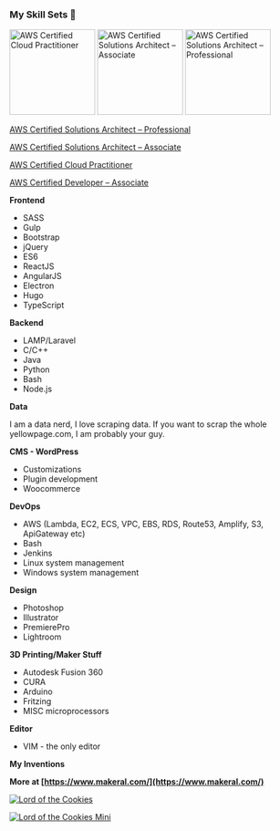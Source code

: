### My Skill Sets 👋

<a href="https://www.credly.com/badges/9b6ad094-2d01-4055-bd04-1170f9817847/public_url" target="_blank"><img src="https://images.credly.com/size/680x680/images/00634f82-b07f-4bbd-a6bb-53de397fc3a6/image.png" width="150" alt="AWS Certified Cloud Practitioner"/></a>
<a href="https://www.credly.com/badges/20c4c09d-cd3d-4302-8d2f-726d6f9bb5b8/public_url" target="blank"><img src="https://images.credly.com/size/680x680/images/0e284c3f-5164-4b21-8660-0d84737941bc/image.png" width="150" alt="AWS Certified Solutions Architect – Associate"/></a>
<a href="https://www.credly.com/badges/1e7a6ec8-d5f9-41aa-801f-0038e772cb65/public_url" target="_blank"><img src="https://images.credly.com/size/680x680/images/2d84e428-9078-49b6-a804-13c15383d0de/image.png" width="150" alt="AWS Certified Solutions Architect – Professional"/></a>

[AWS Certified Solutions Architect – Professional](https://www.credly.com/badges/1e7a6ec8-d5f9-41aa-801f-0038e772cb65/public_url)

[AWS Certified Solutions Architect – Associate](https://www.youracclaim.com/badges/20cc3cd4-a9fc-4494-bf33-689be3ad736a)

[AWS Certified Cloud Practitioner](https://www.youracclaim.com/earner/earned/badge/f59e9bd8-833c-451f-a70b-644584676365)

[AWS Certified Developer – Associate](https://www.credly.com/badges/20ece24b-4447-497b-8f0a-7e4847ade080)

**Frontend**
* SASS
* Gulp
* Bootstrap
* jQuery
* ES6
* ReactJS
* AngularJS
* Electron
* Hugo
* TypeScript

**Backend**
* LAMP/Laravel
* C/C++
* Java
* Python
* Bash
* Node.js

**Data**

I am a data nerd, I love scraping data. If you want to scrap the whole yellowpage.com, I am probably your guy. 

**CMS - WordPress**
* Customizations
* Plugin development
* Woocommerce

**DevOps**
* AWS (Lambda, EC2, ECS, VPC, EBS, RDS, Route53, Amplify, S3, ApiGateway etc)
* Bash
* Jenkins
* Linux system management
* Windows system management

**Design**
* Photoshop
* Illustrator
* PremierePro
* Lightroom

**3D Printing/Maker Stuff**
* Autodesk Fusion 360
* CURA
* Arduino
* Fritzing
* MISC microprocessors

**Editor**
* VIM - the only editor<br>

**My Inventions**

**More at [https://www.makeral.com/](https://www.makeral.com/)**

[![Lord of the Cookies](https://azhao-public-tmp.s3.amazonaws.com/lord-of-the-cookies-mini.png)](https://www.youtube.com/watch?v=o0YrMbp4rdM "Lord of the Cookies")


[![Lord of the Cookies Mini](https://azhao-public-tmp.s3.amazonaws.com/lord-of-the-cookies.png)](https://www.youtube.com/watch?v=iOlXImnJAwg "Lord of the Cookies Mini")
